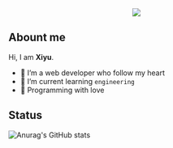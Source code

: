 <div align="center">
   <img src="https://cdn.jsdelivr.net/gh/Shiinama/Shiinama/assets/github-contribution-grid-snake.svg" />
</div>

## Abount me

Hi, I am **Xiyu**. 

 - 🍰 I’m a web developer who follow my heart
 - 🌈 I’m current learning `engineering`
 - 🌸 Programming with love


## Status
![Anurag's GitHub stats](https://github-readme-stats.vercel.app/api?username=Shiinama&count_private=true&theme=ambient_gradient)





